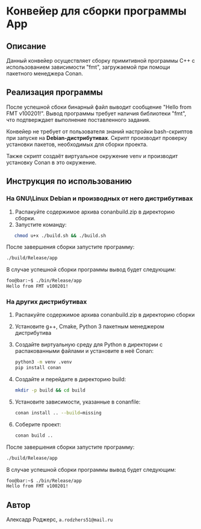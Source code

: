 # Конвейер для сборки программы App

## Описание

Данный конвейер осуществляет сборку примитивной программы C++ с использованием зависимости "fmt", загружаемой при помощи пакетного менеджера Conan.

## Реализация программы

После успешной сбоки бинарный файл выводит сообщение "Hello from FMT v100201!". Вывод программы требует наличия библиотеки "fmt", что подтверждает выполнение поставленного задания.

Конвейер не требует от пользователя знаний настройки bash-скриптов при запуске на **Debian-дистрибутивах**. Скрипт производит проверку установки пакетов, необходимых для сборки проекта.

Также скрипт создаёт виртуальное окружение venv и производит установку Conan в это окружение.

## Инструкция по использованию

### На GNU\Linux Debian и производных от него дистрибутивах

1. Распакуйте содержимое архива conanbuild.zip в директорию сборки.
2. Запустите команду:

```bash
   chmod u+x ./build.sh && ./build.sh
```

После завершения сборки запустите программу:

```bash
./build/Release/app
```

В случае успешной сборки программы вывод будет следующим:

```bash
foo@bar:~$ ./bin/Release/app
Hello from FMT v100201!
```

### На других дистрибутивах

1. Распакуйте содержимое архива conanbuild.zip в директорию сборки
2. Установите g++, Cmake, Python 3 пакетным менеджером дистрибутива
3. Создайте виртуальную среду для Python в директории с распакованными файлами и установите в неё Conan:

   ```bash
   python3 -m venv .venv
   pip install conan
   ```
4. Создайте и перейдите в директорию build:

   ```bash
   mkdir -p build && cd build
   ```
5. Установите зависимости, указанные в conanfile:

   ```bash
   conan install .. --build=missing
   ```
6. Соберите проект:

   ```bash
   conan build ..
   ```

После завершения сборки запустите программу:

```bash
./build/Release/app
```

В случае успешной сборки программы вывод будет следующим:

```bash
foo@bar:~$ ./bin/Release/app
Hello from FMT v100201!
```

## Автор

Алексадр Роджерс, `a.rodzhers51@mail.ru`
